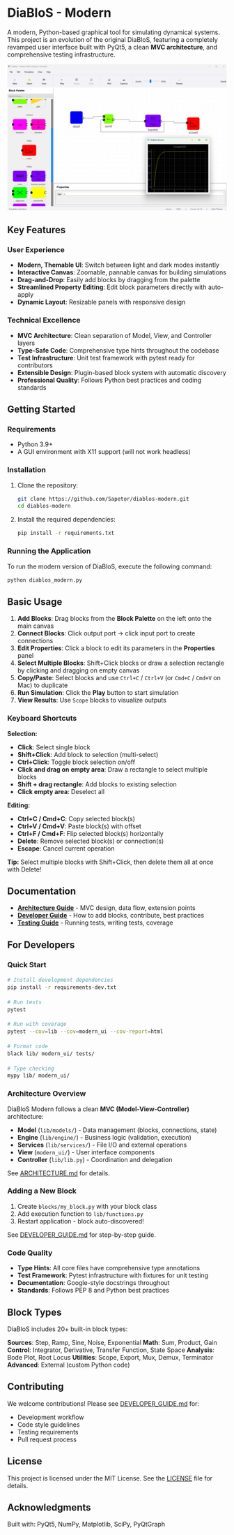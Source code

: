 # DiaBloS - Modern

A modern, Python-based graphical tool for simulating dynamical systems. This project is an evolution of the original DiaBloS, featuring a completely revamped user interface built with PyQt5, a clean **MVC architecture**, and comprehensive testing infrastructure.

![Screenshot of DiaBloS Modern UI](screenshot.png)

## Key Features

### User Experience
- **Modern, Themable UI**: Switch between light and dark modes instantly
- **Interactive Canvas**: Zoomable, pannable canvas for building simulations
- **Drag-and-Drop**: Easily add blocks by dragging from the palette
- **Streamlined Property Editing**: Edit block parameters directly with auto-apply
- **Dynamic Layout**: Resizable panels with responsive design

### Technical Excellence
- **MVC Architecture**: Clean separation of Model, View, and Controller layers
- **Type-Safe Code**: Comprehensive type hints throughout the codebase
- **Test Infrastructure**: Unit test framework with pytest ready for contributors
- **Extensible Design**: Plugin-based block system with automatic discovery
- **Professional Quality**: Follows Python best practices and coding standards

## Getting Started

### Requirements

- Python 3.9+
- A GUI environment with X11 support (will not work headless)

### Installation

1.  Clone the repository:
    ```bash
    git clone https://github.com/Sapetor/diablos-modern.git
    cd diablos-modern
    ```

2.  Install the required dependencies:
    ```bash
    pip install -r requirements.txt
    ```

### Running the Application

To run the modern version of DiaBloS, execute the following command:

```bash
python diablos_modern.py
```

## Basic Usage

1.  **Add Blocks**: Drag blocks from the **Block Palette** on the left onto the main canvas
2.  **Connect Blocks**: Click output port → click input port to create connections
3.  **Edit Properties**: Click a block to edit its parameters in the **Properties** panel
4.  **Select Multiple Blocks**: Shift+Click blocks or draw a selection rectangle by clicking and dragging on empty canvas
5.  **Copy/Paste**: Select blocks and use `Ctrl+C` / `Ctrl+V` (or `Cmd+C` / `Cmd+V` on Mac) to duplicate
6.  **Run Simulation**: Click the **Play** button to start simulation
7.  **View Results**: Use `Scope` blocks to visualize outputs

### Keyboard Shortcuts

**Selection:**
- **Click**: Select single block
- **Shift+Click**: Add block to selection (multi-select)
- **Ctrl+Click**: Toggle block selection on/off
- **Click and drag on empty area**: Draw a rectangle to select multiple blocks
- **Shift + drag rectangle**: Add blocks to existing selection
- **Click empty area**: Deselect all

**Editing:**
- **Ctrl+C / Cmd+C**: Copy selected block(s)
- **Ctrl+V / Cmd+V**: Paste block(s) with offset
- **Ctrl+F / Cmd+F**: Flip selected block(s) horizontally
- **Delete**: Remove selected block(s) or connection(s)
- **Escape**: Cancel current operation

**Tip:** Select multiple blocks with Shift+Click, then delete them all at once with Delete!

## Documentation

- **[Architecture Guide](docs/ARCHITECTURE.md)** - MVC design, data flow, extension points
- **[Developer Guide](docs/DEVELOPER_GUIDE.md)** - How to add blocks, contribute, best practices
- **[Testing Guide](tests/README.md)** - Running tests, writing tests, coverage

## For Developers

### Quick Start

```bash
# Install development dependencies
pip install -r requirements-dev.txt

# Run tests
pytest

# Run with coverage
pytest --cov=lib --cov=modern_ui --cov-report=html

# Format code
black lib/ modern_ui/ tests/

# Type checking
mypy lib/ modern_ui/
```

### Architecture Overview

DiaBloS Modern follows a clean **MVC (Model-View-Controller)** architecture:

- **Model** (`lib/models/`) - Data management (blocks, connections, state)
- **Engine** (`lib/engine/`) - Business logic (validation, execution)
- **Services** (`lib/services/`) - File I/O and external operations
- **View** (`modern_ui/`) - User interface components
- **Controller** (`lib/lib.py`) - Coordination and delegation

See [ARCHITECTURE.md](docs/ARCHITECTURE.md) for details.

### Adding a New Block

1. Create `blocks/my_block.py` with your block class
2. Add execution function to `lib/functions.py`
3. Restart application - block auto-discovered!

See [DEVELOPER_GUIDE.md](docs/DEVELOPER_GUIDE.md#adding-new-blocks) for step-by-step guide.

### Code Quality

- **Type Hints**: All core files have comprehensive type annotations
- **Test Framework**: Pytest infrastructure with fixtures for unit testing
- **Documentation**: Google-style docstrings throughout
- **Standards**: Follows PEP 8 and Python best practices

## Block Types

DiaBloS includes 20+ built-in block types:

**Sources**: Step, Ramp, Sine, Noise, Exponential
**Math**: Sum, Product, Gain
**Control**: Integrator, Derivative, Transfer Function, State Space
**Analysis**: Bode Plot, Root Locus
**Utilities**: Scope, Export, Mux, Demux, Terminator
**Advanced**: External (custom Python code)

## Contributing

We welcome contributions! Please see [DEVELOPER_GUIDE.md](docs/DEVELOPER_GUIDE.md#contributing) for:

- Development workflow
- Code style guidelines
- Testing requirements
- Pull request process

## License

This project is licensed under the MIT License. See the [LICENSE](LICENSE) file for details.

## Acknowledgments

Built with: PyQt5, NumPy, Matplotlib, SciPy, PyQtGraph
